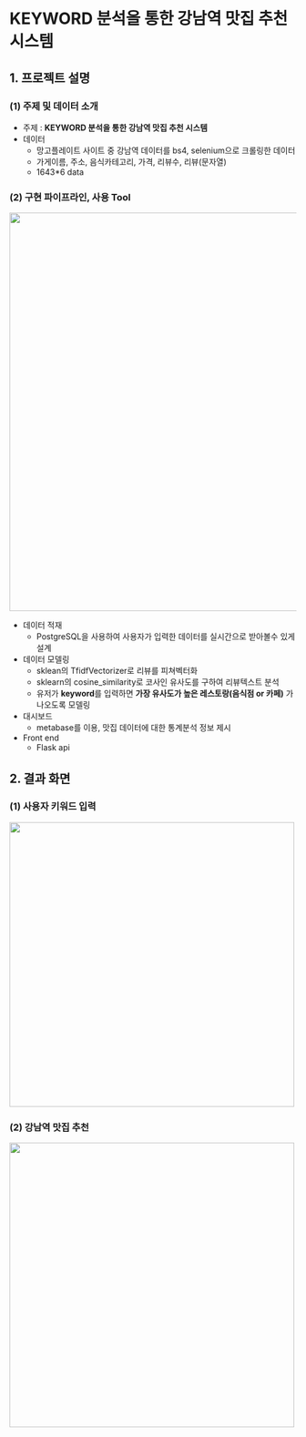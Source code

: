 # KEYWORD 분석을 통한 강남역 맛집 추천 시스템

## 1. 프로젝트 설명

### (1) 주제 및 데이터 소개
- 주제 : **KEYWORD 분석을 통한 강남역 맛집 추천 시스템**
- 데이터
    - 망고플레이트 사이트 중 강남역 데이터를 bs4, selenium으로 크롤링한 데이터
    - 가게이름, 주소, 음식카테고리, 가격, 리뷰수, 리뷰(문자열)
    - 1643*6 data
    
### (2) 구현 파이프라인, 사용 Tool

<img width = "700" src ="https://user-images.githubusercontent.com/102526342/222613652-97de87fb-6eff-404a-8762-0a0a3ddac4ac.png">

- 데이터 적재
    - PostgreSQL을 사용하여 사용자가 입력한 데이터를 실시간으로 받아볼수 있게 설계
- 데이터 모델링
    - sklean의 TfidfVectorizer로 리뷰를 피쳐벡터화
    - sklearn의 cosine_similarity로 코사인 유사도를 구하여 리뷰텍스트 분석
    - 유저가 **keyword**를 입력하면 **가장 유사도가 높은 레스토랑(음식점 or 카페)** 가 나오도록 모델링
- 대시보드 
    - metabase를 이용, 맛집 데이터에 대한 통계분석 정보 제시
- Front end
    - Flask api
    
## 2. 결과 화면

### (1) 사용자 키워드 입력

<img width ="500" src ="https://user-images.githubusercontent.com/102526342/222617111-1c2f4b24-4031-48a0-a5f9-f3652cbcbbb6.png">

### (2) 강남역 맛집 추천

<img width ="500" src="https://user-images.githubusercontent.com/102526342/222617275-661286a6-cfd3-4663-aa31-ef6d6f58f336.png">



